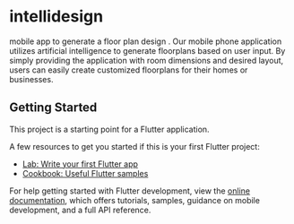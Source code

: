 # intellidesign

mobile app to generate a floor plan design .
Our mobile phone application utilizes artificial intelligence to generate floorplans based on user input.
By simply providing the application with room dimensions and desired layout, users can easily create customized floorplans for their homes or businesses.


## Getting Started

This project is a starting point for a Flutter application.

A few resources to get you started if this is your first Flutter project:

- [Lab: Write your first Flutter app](https://docs.flutter.dev/get-started/codelab)
- [Cookbook: Useful Flutter samples](https://docs.flutter.dev/cookbook)

For help getting started with Flutter development, view the
[online documentation](https://docs.flutter.dev/), which offers tutorials,
samples, guidance on mobile development, and a full API reference.
